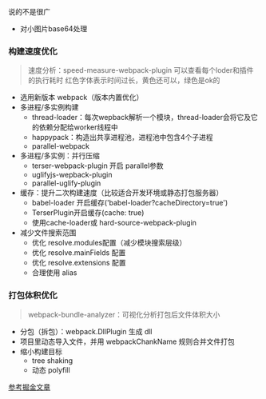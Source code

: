 说的不是很广
* 对小图片base64处理


### 构建速度优化
> 速度分析：speed-measure-webpack-plugin
  可以查看每个loder和插件的执行耗时
  红色字体表示时间过长，黄色还可以，绿色是ok的

* 选用新版本 webpack（版本内置优化）
* 多进程/多实例构建
  * thread-loader：每次wepback解析一个模块，thread-loader会将它及它的依赖分配给worker线程中
  * happypack：构造出共享进程池，进程池中包含4个子进程
  * parallel-webpack
* 多进程/多实例：并行压缩
  * terser-webpack-plugin 开启 parallel参数
  * uglifyjs-wepback-plugin
  * parallel-uglify-plugin
* 缓存：提升二次构建速度（比较适合开发环境或静态打包服务器）
  * babel-loader 开启缓存('babel-loader?cacheDirectory=true')
  * TerserPlugin开启缓存(cache: true)
  * 使用cache-loader或 hard-source-webpack-plugin
* 减少文件搜索范围
  * 优化 resolve.modules配置（减少模块搜索层级）
  * 优化 resolve.mainFields 配置
  * 优化 resolve.extensions 配置
  * 合理使用 alias

### 打包体积优化
> webpack-bundle-analyzer：可视化分析打包后文件体积大小

* 分包（拆包）：webpack.DllPlugin 生成 dll
* 项目里动态导入文件，并用 webpackChankName 规则合并文件打包
* 缩小构建目标
  * tree shaking
  * 动态 polyfill


[参考掘金文章](https://juejin.cn/post/6894122794578083847)